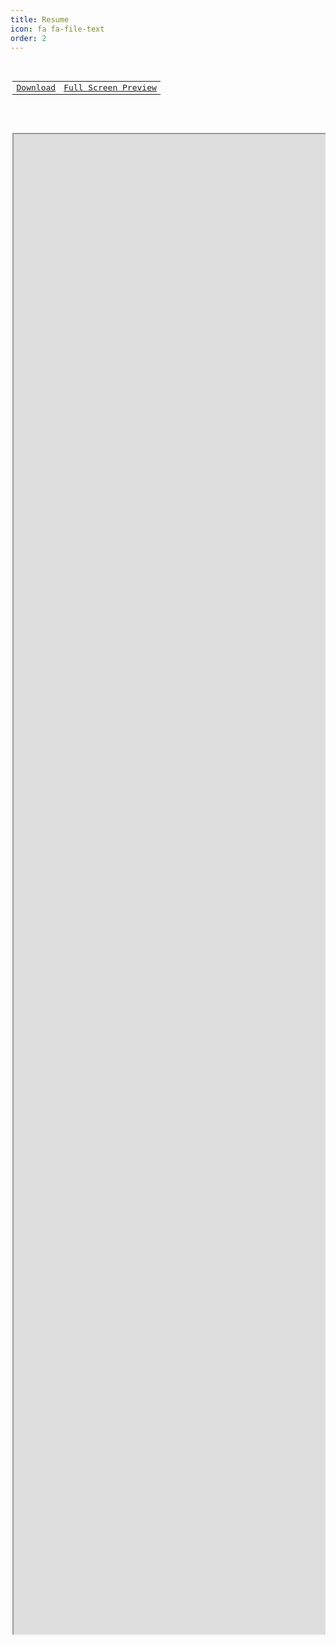 ```yaml
---
title: Resume
icon: fa fa-file-text
order: 2
---
```

<pre style="padding: 3px; text-align: center;">
<center>
<table class="noborder">
  <tr class="noborder">
<td class="noborder pad8" style="text-align: center;">
  <a href="https://github.com/sys41x4/sys41x4.github.io/raw/main/assets/docs/resume/Arijit%20Bhowmick%20%5Bsys41x4%5D%20Resume.pdf" type="application/octet-stream" download="yourpdf.pdf"><bb>Download</bb></a>
</td>
<td class="noborder pad8" style="text-align: center;">
<a href="https://docs.google.com/viewerng/viewer?url=https://github.com/sys41x4/sys41x4.github.io/raw/main/assets/docs/resume/Arijit+Bhowmick+%5Bsys41x4%5D+Resume.pdf"><w>Full Screen Preview</w></a>
</td>
  </tr>

  <!-- <tr class="noborder">
<td class="noborder pad8" style="text-align: center;">
<a href="https://docs.google.com/viewerng/viewer?url=https://github.com/sys41x4/sys41x4.github.io/raw/main/assets/docs/resume/Arijit+Bhowmick+%5Bsys41x4%5D+Resume.pdf"><w>Full Screen Preview</w></a>
</td>
  </tr> -->
  
</table>

</center>
<iframe src="https://docs.google.com/viewer?url=https://github.com/sys41x4/sys41x4.github.io/raw/main/assets/docs/resume/Arijit%20Bhowmick%20%5Bsys41x4%5D%20Resume.pdf&embedded=true" style="min-height:60vh;width:100vh"/>
</pre>
